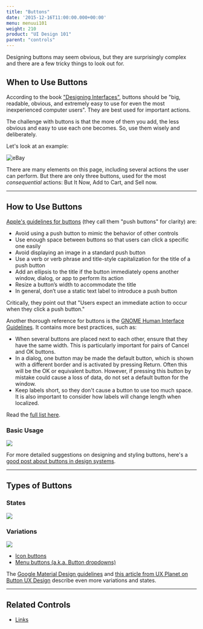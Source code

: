 ```yaml
---
title: "Buttons"
date: '2015-12-16T11:00:00.000+00:00'
menu: menuui101
weight: 210
product: "UI Design 101"
parent: "controls"
---
```


Designing buttons may seem obvious, but they are surprisingly complex and there are a few tricky things to look out for.<!--more-->

## When to Use Buttons

According to the book ["Designing Interfaces"](http://designinginterfaces.com/), buttons should be "big, readable, obvious, and extremely easy to use for even the most inexperienced computer users". They are best used for important actions.

The challenge with buttons is that the more of them you add, the less obvious and easy to use each one becomes. So, use them wisely and deliberately.

Let's look at an example:

![eBay](//media.balsamiq.com/img/support/tutorials/ui101/ebay-buttons.png)

There are many elements on this page, including several actions the user can perform. But there are only three buttons, used for the most *consequential* actions: But It Now, Add to Cart, and Sell now.


---

## How to Use Buttons

[Apple's guidelines for buttons](https://developer.apple.com/macos/human-interface-guidelines/buttons/push-buttons/) (they call them "push buttons" for clarity) are:

* Avoid using a push button to mimic the behavior of other controls
* Use enough space between buttons so that users can click a specific one easily
* Avoid displaying an image in a standard push button
* Use a verb or verb phrase and title-style capitalization for the title of a push button
* Add an ellipsis to the title if the button immediately opens another window, dialog, or app to perform its action
* Resize a button’s width to accommodate the title
* In general, don’t use a static text label to introduce a push button

Critically, they point out that "Users expect an immediate action to occur when they click a push button."

Another thorough reference for buttons is the [GNOME Human Interface Guidelines](https://developer.gnome.org/hig/stable/buttons.html.en). It contains more best practices, such as:

* When several buttons are placed next to each other, ensure that they have the same width. This is particularly important for pairs of Cancel and OK buttons.
* In a dialog, one button may be made the default button, which is shown with a different border and is activated by pressing Return. Often this will be the OK or equivalent button. However, if pressing this button by mistake could cause a loss of data, do not set a default button for the window.
* Keep labels short, so they don't cause a button to use too much space. It is also important to consider how labels will change length when localized.

Read the [full list here](https://developer.gnome.org/hig/stable/buttons.html.en).

### Basic Usage

![](//media.balsamiq.com/img/support/tutorials/ui101/buttons-example.png)

For more detailed suggestions on designing and styling buttons, here's a [good post about buttons in design systems](https://medium.com/eightshapes-llc/buttons-in-design-systems-eac3acf7e23).

---

## Types of Buttons

### States

![](//media.balsamiq.com/img/support/tutorials/ui101/button-states.png)

### Variations

![](//media.balsamiq.com/img/support/tutorials/ui101/button-variations.png)

* [Icon buttons](http://getbootstrap.com/components/#glyphicons-examples)
* [Menu buttons (a.k.a. Button dropdowns)](http://getbootstrap.com/components/#btn-dropdowns)

The [Google Material Design guidelines](https://material.io/guidelines/components/buttons.html) and [this article from UX Planet on Button UX Design](https://uxplanet.org/button-ux-design-best-practices-types-and-states-647cf4ae0fc6) describe even more variations and states.

---

## Related Controls

* [Links](../links/)
